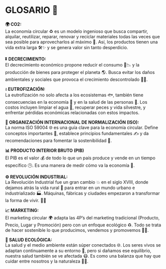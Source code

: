 # GLOSARIO 📖

**🌍 CO2:**  
La economía circular ♻️ es un modelo ingenioso que busca compartir, alquilar, reutilizar, reparar, renovar y reciclar materiales todas las veces que sea posible para aprovecharlos al máximo 🔄. Así, los productos tienen una vida extra larga 🛠️✨ y se genera valor sin tanto desperdicio.

**⏬ DECRECIMIENTO:**  
El decrecimiento económico propone reducir el consumo 🛑📉 y la producción de bienes para proteger el planeta 🌎. Busca evitar los daños ambientales y sociales que provoca el crecimiento descontrolado 🚫🌱.

**💧 EUTROFIZACIÓN:**  
La eutrofización no solo afecta a los ecosistemas 🐟, también tiene consecuencias en la economía 💸 y en la salud de las personas 🏥. Los costos incluyen limpiar el agua 🚱, recuperar peces y vida silvestre, y enfrentar pérdidas económicas relacionadas con estos impactos.

**📘 ORGANIZACIÓN INTERNACIONAL DE NORMALIZACIÓN (ISO):**  
La norma ISO 59004 🌐 es una guía clave para la economía circular. Define conceptos importantes 📖, establece principios fundamentales ✍️ y da recomendaciones para fomentar la sostenibilidad 🌱.

**📊 PRODUCTO INTERIOR BRUTO (PIB)**  
El PIB es el valor 💰 de todo lo que un país produce y vende en un tiempo específico 🕒. Es una manera de medir cómo va la economía 🚀.

**⚙️ REVOLUCIÓN INDUSTRIAL:**  
La Revolución Industrial fue un gran cambio 💥 en el siglo XVIII, donde dejamos atrás la vida rural 🌾 para entrar en un mundo urbano e industrializado 🏭. Máquinas, fábricas y ciudades empezaron a transformar la forma de vivir. 🚂✨

**📈 MARKETING:**  
El marketing circular 🌍 adapta las 4P’s del marketing tradicional (Producto, Precio, Lugar y Promoción) pero con un enfoque ecológico ♻️. Todo se trata de hacer sostenible lo que producimos, vendemos y promovemos 🌱💡.

**🌿 SALUD ECOLÓGICA:**  
La salud y el medio ambiente están súper conectados 🌐. Los seres vivos se adaptan continuamente a su entorno 🌱, pero si dañamos ese equilibrio, nuestra salud también se ve afectada 😷. Es como una balanza que hay que cuidar entre nosotros y la naturaleza 🌳💚.
